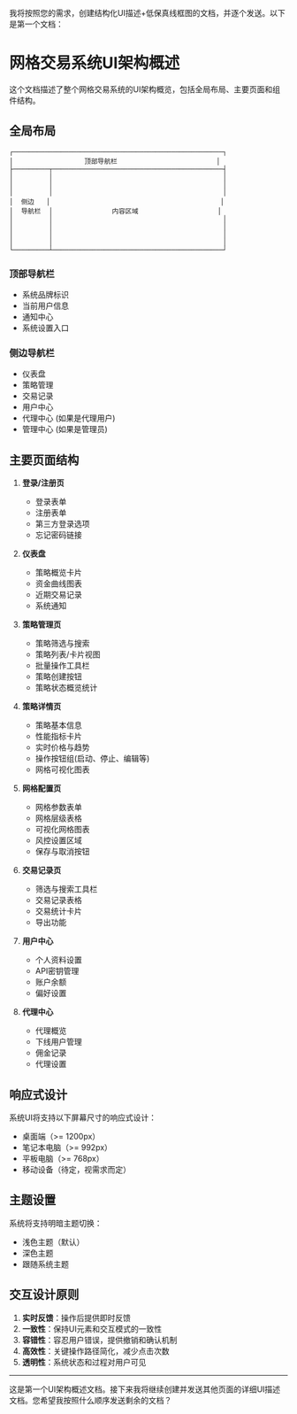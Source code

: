 我将按照您的需求，创建结构化UI描述+低保真线框图的文档，并逐个发送。以下是第一个文档：

# 网格交易系统UI架构概述

这个文档描述了整个网格交易系统的UI架构概览，包括全局布局、主要页面和组件结构。

## 全局布局

```
┌─────────────────────────────────────────────────────┐
│                  顶部导航栏                         │
├─────────┬───────────────────────────────────────────┤
│         │                                           │
│         │                                           │
│         │                                           │
│  侧边   │                                           │
│  导航栏  │               内容区域                    │
│         │                                           │
│         │                                           │
│         │                                           │
│         │                                           │
└─────────┴───────────────────────────────────────────┘
```

### 顶部导航栏
- 系统品牌标识
- 当前用户信息
- 通知中心
- 系统设置入口

### 侧边导航栏
- 仪表盘
- 策略管理
- 交易记录
- 用户中心
- 代理中心 (如果是代理用户)
- 管理中心 (如果是管理员)

## 主要页面结构

1. **登录/注册页**
   - 登录表单
   - 注册表单
   - 第三方登录选项
   - 忘记密码链接

2. **仪表盘**
   - 策略概览卡片
   - 资金曲线图表
   - 近期交易记录
   - 系统通知

3. **策略管理页**
   - 策略筛选与搜索
   - 策略列表/卡片视图
   - 批量操作工具栏
   - 策略创建按钮
   - 策略状态概览统计

4. **策略详情页**
   - 策略基本信息
   - 性能指标卡片
   - 实时价格与趋势
   - 操作按钮组(启动、停止、编辑等)
   - 网格可视化图表

5. **网格配置页**
   - 网格参数表单
   - 网格层级表格
   - 可视化网格图表
   - 风控设置区域
   - 保存与取消按钮

6. **交易记录页**
   - 筛选与搜索工具栏
   - 交易记录表格
   - 交易统计卡片
   - 导出功能

7. **用户中心**
   - 个人资料设置
   - API密钥管理
   - 账户余额
   - 偏好设置

8. **代理中心**
   - 代理概览
   - 下线用户管理
   - 佣金记录
   - 代理设置

## 响应式设计

系统UI将支持以下屏幕尺寸的响应式设计：
- 桌面端（>= 1200px）
- 笔记本电脑（>= 992px）
- 平板电脑（>= 768px）
- 移动设备（待定，视需求而定）

## 主题设置

系统将支持明暗主题切换：
- 浅色主题（默认）
- 深色主题
- 跟随系统主题

## 交互设计原则

1. **实时反馈**：操作后提供即时反馈
2. **一致性**：保持UI元素和交互模式的一致性
3. **容错性**：容忍用户错误，提供撤销和确认机制
4. **高效性**：关键操作路径简化，减少点击次数
5. **透明性**：系统状态和过程对用户可见

---

这是第一个UI架构概述文档。接下来我将继续创建并发送其他页面的详细UI描述文档。您希望我按照什么顺序发送剩余的文档？